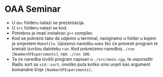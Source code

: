 # OAA Seminar

* U <code>doc</code> folderu nalazi se prezentacija.
* U <code>src</code> folderu nalazi se kod.
* Potrebno je imati instaliran <code>g++</code> compiler.
* Kod se pokreće tako da udjemo u terminal, navigiramo u folder u kojem je smjestem <code>Makefile</code>.
Upisemo naredbu <code>make</code> što će prevesti program te kreirati izvršnu datoteku <code>run</code>.
Kod pokrećemo naredboj <code>./run [NumberOfExperiments]</code>, npr. <code>./run 100</code>.
* Ta će naredba izvšiti program napisan u <code>./src/main.cpp</code>, te usporediti Radix sort sa
<code>std::sort</code>, onoliko puta koliko smo unjeli kao argument komandne linije <code>[NumberOfExperiments]</code>.

